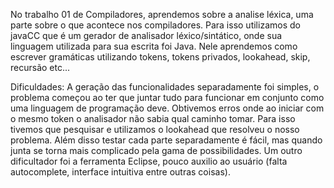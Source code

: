 No trabalho 01 de Compiladores, aprendemos sobre a analise léxica, uma parte sobre o que acontece nos compiladores. Para isso utilizamos do javaCC que é um gerador de analisador léxico/sintático, onde sua linguagem utilizada para sua escrita foi Java. Nele aprendemos como escrever gramáticas utilizando tokens, tokens privados, lookahead, skip, recursão etc...

Dificuldades: A geração das funcionalidades separadamente foi simples, o problema começou ao ter que juntar tudo para funcionar em conjunto como uma linguagem de programação deve. Obtivemos erros onde ao iniciar com o mesmo token o analisador não sabia qual caminho tomar. Para isso tivemos que pesquisar e utilizamos o lookahead que resolveu o nosso problema. Além disso testar cada parte separadamente é fácil, mas quando junta se torna mais complicado pela gama de possibilidades. Um outro dificultador foi a ferramenta Eclipse, pouco auxilio ao usuário (falta autocomplete, interface intuitiva entre outras coisas).
